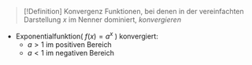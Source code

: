 >[!Definition] Konvergenz
>Funktionen, bei denen in der vereinfachten Darstellung $x$ im Nenner dominiert, *konvergieren*

- Exponentialfunktion( $f(x)=a^x$ ) konvergiert:
	- $a > 1$ im positiven Bereich
	- $a < 1$ im negativen Bereich


